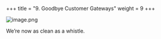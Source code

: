 +++
title = "9. Goodbye Customer Gateways"
weight = 9
+++


![image.png](/images/008-viii-clean-it-up/41-974651-image.png)


We’re now as clean as a whistle. 


